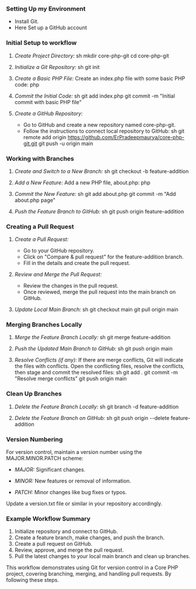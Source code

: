 
### Setting Up my Environment


- Install Git.
- Here Set up a GitHub account 

### Initial Setup to workflow

1. *Create Project Directory:*
   sh
   mkdir core-php-git
   cd core-php-git
   

2. *Initialize a Git Repository:*
   sh
   git init
   

3. *Create a Basic PHP File:*
   Create an index.php file with some basic PHP code:
   php
   <?php
   echo "Hello, World!";
   ?>
   

4. *Commit the Initial Code:*
   sh
   git add index.php
   git commit -m "Initial commit with basic PHP file"
   

5. *Create a GitHub Repository:*
   - Go to GitHub and create a new repository named core-php-git.
   - Follow the instructions to connect local repository to GitHub:
     sh
     git remote add origin https://github.com/ErPradeepmaurya/core-php-git.git
     git push -u origin main
     

### Working with Branches

1. *Create and Switch to a New Branch:*
   sh
   git checkout -b feature-addition
   

2. *Add a New Feature:*
   Add a new PHP file, about.php:
   php
   <?php
   echo "About Us: We are a small company!";
   ?>
   

3. *Commit the New Feature:*
   sh
   git add about.php
   git commit -m "Add about.php page"
   

4. *Push the Feature Branch to GitHub:*
   sh
   git push origin feature-addition
   

### Creating a Pull Request

1. *Create a Pull Request:*
   - Go to your GitHub repository.
   - Click on "Compare & pull request" for the feature-addition branch.
   - Fill in the details and create the pull request.

2. *Review and Merge the Pull Request:*
   - Review the changes in the pull request.
   - Once reviewed, merge the pull request into the main branch on GitHub.

3. *Update Local Main Branch:*
   sh
   git checkout main
   git pull origin main
   

### Merging Branches Locally

1. *Merge the Feature Branch Locally:*
   sh
   git merge feature-addition
   

2. *Push the Updated Main Branch to GitHub:*
   sh
   git push origin main
   

3. *Resolve Conflicts (if any):*
   If there are merge conflicts, Git will indicate the files with conflicts. Open the conflicting files, resolve the conflicts, then stage and commit the resolved files:
   sh
   git add .
   git commit -m "Resolve merge conflicts"
   git push origin main
   

### Clean Up Branches

1. *Delete the Feature Branch Locally:*
   sh
   git branch -d feature-addition
   

2. *Delete the Feature Branch on GitHub:*
   sh
   git push origin --delete feature-addition
   

### Version Numbering

For version control, maintain a version number using the MAJOR.MINOR.PATCH scheme:

- *MAJOR:* Significant changes.

- *MINOR:* New features or removal of information.

- *PATCH:* Minor changes like bug fixes or typos.

Update a version.txt file or similar in your repository accordingly.




### Example Workflow Summary

1. Initialize repository and connect to GitHub.
2. Create a feature branch, make changes, and push the branch.
3. Create a pull request on GitHub.
4. Review, approve, and merge the pull request.
5. Pull the latest changes to your local main branch and clean up branches.



This workflow demonstrates using Git for version control in a Core PHP project, covering branching, merging, and handling pull requests. By following these steps.